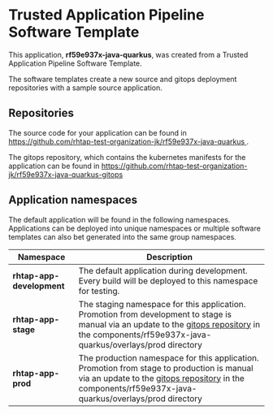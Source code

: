 # Trusted Application Pipeline Software Template

This application, **rf59e937x-java-quarkus**, was created from a Trusted Application Pipeline Software Template.

The software templates create a new source and gitops deployment repositories with a sample source application. 

## Repositories

The source code for your application can be found in [https://github.com/rhtap-test-organization-jk/rf59e937x-java-quarkus ](https://github.com/rhtap-test-organization-jk/rf59e937x-java-quarkus ).
 
The gitops repository, which contains the kubernetes manifests for the application can be found in 
[https://github.com/rhtap-test-organization-jk/rf59e937x-java-quarkus-gitops ](https://github.com/rhtap-test-organization-jk/rf59e937x-java-quarkus-gitops ) 

## Application namespaces 

The default application will be found in the following namespaces. Applications can be deployed into unique namespaces or multiple software templates can also bet generated into the same group namespaces.  

|  Namespace   |  Description   |  
| -------- | -------- |   
| **rhtap-app-development** | The default application during development. Every build will be deployed to this namespace for testing. | 
| **rhtap-app-stage** | The staging namespace for this application. Promotion from development to stage is manual via an update to the [gitops repository](https://github.com/rhtap-test-organization-jk/rf59e937x-java-quarkus-gitops ) in the components/rf59e937x-java-quarkus/overlays/prod directory |  
| **rhtap-app-prod** | The production namespace for this application. Promotion from stage to production is manual via an update to the [gitops repository](https://github.com/rhtap-test-organization-jk/rf59e937x-java-quarkus-gitops ) in the components/rf59e937x-java-quarkus/overlays/prod directory | 